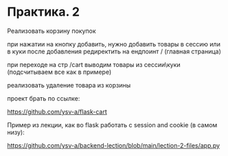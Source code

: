 # Практика. 2

Реализовать корзину покупок

при нажатии на кнопку добавить, нужно добавить товары в сессию или в куки
после добавления редиректить на ендпоинт / (главная страница)

при переходе на стр /cart выводим товары из сессии\куки
(подсчитываем все как в примере)

реализовать удаление товара из корзины

проект брать по ссылке:

https://github.com/ysv-a/flask-cart

Пример из лекции, как во flask работать с session and cookie (в самом низу):

https://github.com/ysv-a/backend-lection/blob/main/lection-2-files/app.py